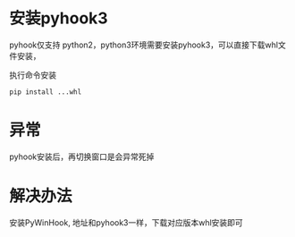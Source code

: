 # 安装pyhook3

pyhook仅支持 python2，python3环境需要安装pyhook3，可以直接下载whl文件安装，

[https://www.lfd.uci.edu/~gohlke/pythonlibs/#pywinhook]: whl下载地址

执行命令安装

```
pip install ...whl
```

# 异常

pyhook安装后，再切换窗口是会异常死掉



# 解决办法

安装PyWinHook, 地址和pyhook3一样，下载对应版本whl安装即可	

